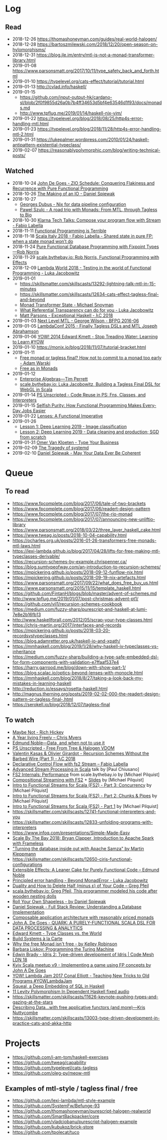 # Log

## Read

- 2018-12-26 https://thomashoneyman.com/guides/real-world-halogen/
- 2018-12-28 https://bartoszmilewski.com/2018/12/20/open-season-on-hylomorphisms/
- 2018-12-31 https://blog.jle.im/entry/mtl-is-not-a-monad-transformer-library.html
- 2019-01-08 https://www.parsonsmatt.org/2017/10/11/type_safety_back_and_forth.html
- 2019-01-10 https://typelevel.org/cats-effect/tutorial/tutorial.html
- 2019-01-13 http://cvlad.info/haskell/
- 2019-01-15
    - https://github.com/input-output-hk/cardano-sl/blob/2f0f9855d26a0b7b4ff34653d5bf4e63546d1f93/docs/monads.md
    - http://www.tpflug.me/2019/01/14/haskell-nix-vim/
- 2019-01-22 https://typelevel.org/blog/2018/08/25/http4s-error-handling-mtl.html
- 2019-01-23 https://typelevel.org/blog/2018/11/28/http4s-error-handling-mtl-2.html
- 2019-01-31 https://lukepalmer.wordpress.com/2010/01/24/haskell-antipattern-existential-typeclass/
- 2019-02-07 https://reasonablypolymorphic.com/blog/writing-technical-posts/

## Watched

- 2018-10-24 [John De Goes - ZIO Schedule: Conquering Flakiness and Recurrence with Pure Functional Programming](https://youtu.be/onQSHiafAY8)
- 2018-10-26 [The Making of an IO - Daniel Spiewak](https://www.youtube.com/watch?v=g_jP47HFpWA)
- 2018-10-27
    - [Georges Dubus - Nix for data pipeline configuration](https://www.youtube.com/watch?v=tc5ApNqhAQ4)
    - [Pawel Szulc - A road trip with Monads: From MTL, through Tagless to Bio](https://www.youtube.com/watch?v=y_QHSDOVJM8)
- 2018-10-30 [Klarna Tech Talks: Compose your program flow with Stream - Fabio Labella](https://www.youtube.com/watch?v=x3GLwl1FxcA)
- 2018-11-11 [Functional Programming is Terrible](https://www.youtube.com/watch?v=hzf3hTUKk8U)
- 2018-11-18 [Scala Italy 2018 - Fabio Labella - Shared state in pure FP: when a state monad won’t do](https://vimeo.com/294736344)
- 2018-11-24 [Pure Functional Database Programming with Fixpoint Types—Rob Norris](https://www.youtube.com/watch?v=7xSfLPD6tiQ)
- 2018-11-29 [scale.bythebay.io: Rob Norris, Functional Programming with Effects](https://www.youtube.com/watch?v=po3wmq4S15A)
- 2018-12-09 [Lambda World 2018 - Testing in the world of Functional Programming - Luka Jacobowitz](https://www.youtube.com/watch?v=cW5RY_x0Pbs)
- 2019-01-01
    - https://skillsmatter.com/skillscasts/13292-lightning-talk-mtl-in-15-minutes
    - https://skillsmatter.com/skillscasts/12634-cats-effect-tagless-final-and-beyond
    - [Monad Transformer State - Michael Snoyman](https://www.youtube.com/watch?v=KZIN9f9rI34)
    - [What Referential Transparency can do for you - Luka Jacobowitz](https://www.youtube.com/watch?v=X-cEGEJMx_4)
    - [Matt Parsons - Exceptional Haskell - λC 2018](https://www.youtube.com/watch?v=A5c9kgDYXr8)
- 2019-01-03 [Next Level MTL - George Wilson - BFPG 2016-06](https://www.youtube.com/watch?v=GZPup5Iuaqw)
- 2019-01-05 [LambdaConf 2015 - Finally Tagless DSLs and MTL Joseph Abrahamson](https://www.youtube.com/watch?v=JxC1ExlLjgw)
- 2019-01-06 [YOW! 2014 Edward Kmett - Stop Treading Water: Learning to Learn #YOW](https://www.youtube.com/watch?v=Z8KcCU-p8QA)
- 2019-01-10 https://monix.io/blog/2018/11/07/tutorial-bracket.html
- 2019-01-11
    - [Free monad or tagless final? How not to commit to a monad too early - Adam Warski](https://www.youtube.com/watch?v=IhVdU4Xiz2U)
    - [Free as in Monads](https://www.youtube.com/watch?v=cxMo1RMsD0M)
- 2019-01-12
    - [Enterprise Algebras—Tim Perrett](https://www.youtube.com/watch?v=oAu0MIe072M)
    - [scale.bythebay.io: Luka Jacobowitz, Building a Tagless Final DSL for WebGL in Scala](https://www.youtube.com/watch?v=1h11efA4k8E)
- 2019-01-14 [PS Unscripted - Code Reuse in PS: Fns, Classes, and Interpreters](https://www.youtube.com/watch?v=GlUcCPmH8wI)
- 2019-01-15 [Selfish Purity: How Functional Programming Makes Every-Day Jobs Easier](https://www.youtube.com/watch?v=WupzbiMZrl8)
- 2019-01-22 [Lenses: A Functional Imperative](https://www.youtube.com/watch?v=efv0SQNde5Q)
- 2019-01-26
    - [Lesson 1: Deep Learning 2019 - Image classification](https://www.youtube.com/watch?v=XfoYk_Z5AkI)
    - [Lesson 2: Deep Learning 2019 - Data cleaning and production; SGD from scratch](https://www.youtube.com/watch?v=ccMHJeQU4Qw)
- 2019-01-31 [Omer Van Kloeten - Type Your Business](https://www.youtube.com/watch?v=AZ6XWiuj45U)
- 2019-02-09 [The Tragedy of systemd](https://www.youtube.com/watch?v=o_AIw9bGogo)
- 2019-02-10 [Daniel Spiewak - May Your Data Ever Be Coherent](https://www.youtube.com/watch?v=gVXt1RG_yN0)

# Queue

## To read

- https://www.fpcomplete.com/blog/2017/06/tale-of-two-brackets
- https://www.fpcomplete.com/blog/2017/06/readert-design-pattern
- https://www.fpcomplete.com/blog/2017/07/the-rio-monad
- https://www.fpcomplete.com/blog/2017/07/announcing-new-unliftio-library
- https://www.parsonsmatt.org/2018/03/22/three_layer_haskell_cake.html
- https://www.tweag.io/posts/2018-10-04-capability.html
- https://ocharles.org.uk/posts/2016-01-26-transformers-free-monads-mtl-laws.html
- https://lexi-lambda.github.io/blog/2017/04/28/lifts-for-free-making-mtl-typeclasses-derivable/
- https://recursion-schemes-by-example.chrispenner.ca/
- https://blog.sumtypeofway.com/an-introduction-to-recursion-schemes/
- https://mpickering.github.io/posts/2018-09-12-funflow-nix.html
- https://mpickering.github.io/posts/2018-09-19-nix-artefacts.html
- https://www.parsonsmatt.org/2017/09/22/what_does_free_buy_us.html
- https://www.parsonsmatt.org/2015/11/15/template_haskell.html
- https://github.com/FintanH/blogs/blob/master/advent-of-schemes.md
- http://www.tpflug.me/2019/01/07/post-christmas-advent-pt1/
- https://github.com/vil1/recursion-schemes-cookbook
- https://medium.com/fuzzy-sharp/purescript-and-haskell-at-lumi-7e8e2b16fb13
- http://www.haskellforall.com/2012/05/scrap-your-type-classes.html
- https://chris-martin.org/2017/interfaces-and-records
- https://mpickering.github.io/posts/2018-03-20-recordsvstypeclasses.html
- https://blog.adamretter.org.uk/haskell-io-and-xpath/
- https://mmhaskell.com/blog/2019/1/28/why-haskell-iv-typeclasses-vs-inheritance
- https://medium.com/fuzzy-sharp/building-a-type-safe-embedded-dsl-for-form-components-with-validation-e7ffaaf537e4
- https://harry.garrood.me/blog/down-with-show-part-1/
- https://blog.scalac.io/optics-beyond-lenses-with-monocle.html
- https://mmhaskell.com/blog/2018/8/27/taking-a-look-back-my-mistakes-in-learning-haskell
- http://reduction.io/essays/rosetta-haskell.html
- http://magnus.therning.org/posts/2019-02-02-000-the-readert-design-pattern-or-tagless-final-.html
- https://serokell.io/blog/2018/12/07/tagless-final

## To watch

- [Maybe Not - Rich Hickey](https://www.youtube.com/watch?v=YR5WdGrpoug)
- [A Year living Freely – Chris Myers](https://www.youtube.com/watch?v=rK53C-xyPWw)
- [Edmund Noble—Data, and when not to use it](https://www.youtube.com/watch?v=q6JCvdMWtmo)
- [PS Unscripted - Free From Tree & Halogen VDOM](https://www.youtube.com/watch?v=eKkxmVFcd74)
- [Valentin Kasas & Olivier Girardot - Recursion Schemes Without the Barbed Wire (Part 1) - λC 2018](https://www.youtube.com/watch?v=0y0EuoToTco)
- [Declarative Control Flow with fs2 Stream – Fabio Labella](https://www.youtube.com/watch?v=YSN__0VEsaw)
- [Advanced Stream Processing in Scala](http://www.youtube.com/watch?v=8fC2V9HX_m8) talk by [Paul Chiusano]
- [FS2 Internals: Performance](https://www.youtube.com/watch?v=TXxzMF14pxU) from scale.bythebay.io by [Michael Pilquist]
- [Compositional Streaming with FS2](https://www.youtube.com/watch?v=oFk8-a1FSP0) + [Slides](https://speakerdeck.com/mpilquist/compositional-streaming-with-fs2) by [Michael Pilquist]
- [Intro to Functional Streams for Scala (FS2) - Part 3: Concurrency](https://www.youtube.com/watch?v=8YxcB6PIUDg) by [Michael Pilquist]
- [Intro to Functional Streams for Scala (FS2) - Part 2: Chunks & Pipes](https://www.youtube.com/watch?v=HM0mOu5o2uA) by [Michael Pilquist]
- [Intro to Functional Streams for Scala (FS2) - Part 1](https://www.youtube.com/watch?v=cahvyadYfX8) by [Michael Pilquist]
- https://skillsmatter.com/skillscasts/12741-functional-interpreters-and-you
- https://skillsmatter.com/skillscasts/12833-unfolding-programs-with-interpreters
- https://www.infoq.com/presentations/Simple-Made-Easy
- [Scale By The Bay 2018: Bryan Clapper, Introduction to Apache Spark with Frameless](https://www.youtube.com/watch?v=rzlKpv9A_5c)
- ["Turning the database inside out with Apache Samza" by Martin Kleppmann](https://www.youtube.com/watch?v=fU9hR3kiOK0)
- https://skillsmatter.com/skillscasts/12650-ciris-functional-configurations
- [Extensible Effects: A Leaner Cake for Purely Functional Code – Edmund Noble](https://www.youtube.com/watch?v=IQYf8_E9G9s)
- [Principled error handling - Beyond MonadError - Luka Jacobowitz](https://www.youtube.com/watch?v=RySodlS3cSI)
- [Duality and How to Delete Half (minus ε) of Your Code – Greg Pfeil](https://www.youtube.com/watch?v=VGZi4nTgZxs)
- [scala.bythebay.io: Greg Pfeil, This programmer modeled his code after wooden nesting dolls](https://www.youtube.com/watch?v=lQdpXqD7Uic)
- [Roll Your Own Shapeless - by Daniel Spiewak](https://www.youtube.com/watch?v=GKIfu1WtSz4)
- [Daniel Spiewak - Full Stack Review: Understanding a Database Implementation](https://www.youtube.com/watch?v=BohAVitFkzc)
- [Composable application architecture with reasonably priced monads](https://www.youtube.com/watch?v=M258zVn4m2M)
- [John A. De Goes - QUARK: A PURELY-FUNCTIONAL SCALA DSL FOR DATA PROCESSING & ANALYTICS](https://www.youtube.com/watch?v=_-GD8VJW8jU)
- [Edward Kmett - Type Classes vs. the World](https://www.youtube.com/watch?v=hIZxTQP1ifo)
- [Build Systems à la Carte](https://www.youtube.com/watch?v=BQVT6wiwCxM)
- [Why the free Monad isn't free - by Kelley Robinson](https://www.youtube.com/watch?v=U0lK0hnbc4U)
- [Barbara Liskov: Programming the Turing Machine](https://www.youtube.com/watch?v=ibRar7sWulM)
- [Edwin Brady - Idris 2: Type-driven development of Idris | Code Mesh LDN 18](https://www.youtube.com/watch?v=mOtKD7ml0NU)
- [Kyiv Scala meetup v9 - Implementing a game using FP concepts by John A De Goes](https://www.youtube.com/watch?v=XONTFZ4afY0)
- [YOW! Lambda Jam 2017 Conal Elliott - Teaching New Tricks to Old Programs #YOWLambdaJam](https://www.youtube.com/watch?v=vzLK_xE9Zy8)
- [Squeal, a Deep Embedding of SQL in Haskell](https://www.youtube.com/watch?v=rWfEQfAaNc4)
- [11 Levity Polymorphism In Dependent Haskell fixed audio](https://www.youtube.com/watch?v=bDdkeKr9vVw)
- https://skillsmatter.com/skillscasts/11626-keynote-pushing-types-and-gazing-at-the-stars
- [Describing Data...with free applicative functors (and more)—Kris Nuttycombe](https://www.youtube.com/watch?v=oRLkb6mqvVM)
- https://skillsmatter.com/skillscasts/13003-type-driven-development-in-practice-cats-and-akka-http

# Projects

- https://github.com/i-am-tom/haskell-exercises
- https://github.com/tweag/capability
- https://github.com/typelevel/cats-tagless
- https://github.com/oleg-py/meow-mtl

## Examples of mtl-style / tagless final / free

- https://github.com/lexi-lambda/mtl-style-example
- https://github.com/SystemFw/Befunge-93
- https://github.com/thomashoneyman/purescript-halogen-realworld
- https://github.com/SmartBackpacker/core
- https://github.com/vladciobanu/purescript-halogen-example
- https://github.com/kubukoz/brick-store
- https://github.com/tpolecat/tuco
